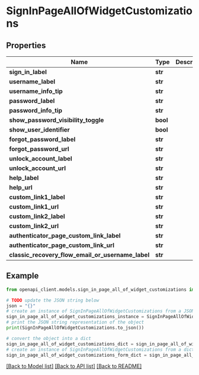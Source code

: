 # SignInPageAllOfWidgetCustomizations


## Properties

Name | Type | Description | Notes
------------ | ------------- | ------------- | -------------
**sign_in_label** | **str** |  | [optional] 
**username_label** | **str** |  | [optional] 
**username_info_tip** | **str** |  | [optional] 
**password_label** | **str** |  | [optional] 
**password_info_tip** | **str** |  | [optional] 
**show_password_visibility_toggle** | **bool** |  | [optional] 
**show_user_identifier** | **bool** |  | [optional] 
**forgot_password_label** | **str** |  | [optional] 
**forgot_password_url** | **str** |  | [optional] 
**unlock_account_label** | **str** |  | [optional] 
**unlock_account_url** | **str** |  | [optional] 
**help_label** | **str** |  | [optional] 
**help_url** | **str** |  | [optional] 
**custom_link1_label** | **str** |  | [optional] 
**custom_link1_url** | **str** |  | [optional] 
**custom_link2_label** | **str** |  | [optional] 
**custom_link2_url** | **str** |  | [optional] 
**authenticator_page_custom_link_label** | **str** |  | [optional] 
**authenticator_page_custom_link_url** | **str** |  | [optional] 
**classic_recovery_flow_email_or_username_label** | **str** |  | [optional] 

## Example

```python
from openapi_client.models.sign_in_page_all_of_widget_customizations import SignInPageAllOfWidgetCustomizations

# TODO update the JSON string below
json = "{}"
# create an instance of SignInPageAllOfWidgetCustomizations from a JSON string
sign_in_page_all_of_widget_customizations_instance = SignInPageAllOfWidgetCustomizations.from_json(json)
# print the JSON string representation of the object
print(SignInPageAllOfWidgetCustomizations.to_json())

# convert the object into a dict
sign_in_page_all_of_widget_customizations_dict = sign_in_page_all_of_widget_customizations_instance.to_dict()
# create an instance of SignInPageAllOfWidgetCustomizations from a dict
sign_in_page_all_of_widget_customizations_form_dict = sign_in_page_all_of_widget_customizations.from_dict(sign_in_page_all_of_widget_customizations_dict)
```
[[Back to Model list]](../README.md#documentation-for-models) [[Back to API list]](../README.md#documentation-for-api-endpoints) [[Back to README]](../README.md)


